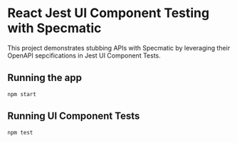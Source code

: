 # React Jest UI Component Testing with Specmatic
This project demonstrates stubbing APIs with Specmatic by leveraging their OpenAPI sepcifications in Jest UI Component Tests.

## Running the app
```npm start```

## Running UI Component Tests
```npm test```
